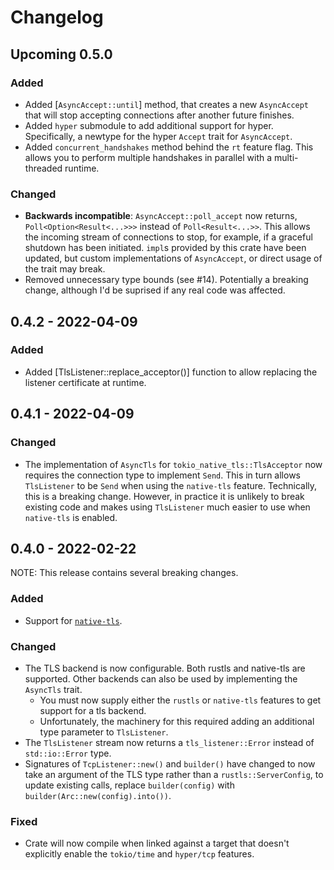 # Changelog

## Upcoming 0.5.0

### Added

- Added [`AsyncAccept::until`] method, that creates a new `AsyncAccept` that will stop accepting connections after another future finishes.
- Added `hyper` submodule to add additional support for hyper. Specifically, a newtype for the hyper `Accept` trait for `AsyncAccept`.
- Added `concurrent_handshakes` method behind the `rt` feature flag. This allows you to perform multiple handshakes in parallel with a multi-threaded runtime.

### Changed
- **Backwards incompatible**: `AsyncAccept::poll_accept` now returns, `Poll<Option<Result<...>>>` instead of `Poll<Result<...>>`. This allows the incoming stream of connections to stop, for example, if a graceful shutdown has been initiated. `impl`s provided by this crate have been updated, but custom implementations of `AsyncAccept`, or direct usage of the trait may break.
- Removed unnecessary type bounds (see #14). Potentially a breaking change, although I'd be suprised if any real code was affected.


## 0.4.2 - 2022-04-09

### Added

- Added [TlsListener::replace_acceptor()] function to allow replacing the listener certificate at runtime.

## 0.4.1 - 2022-04-09

### Changed

- The implementation of `AsyncTls` for `tokio_native_tls::TlsAcceptor` now requires the connection type to implement `Send`. This in turn allows `TlsListener` to be `Send` when using the `native-tls` feature. Technically, this is a breaking change. However, in practice it is unlikely to break existing code and makes using `TlsListener` much easier to use when `native-tls` is enabled.

## 0.4.0 - 2022-02-22

NOTE: This release contains several breaking changes.

### Added

- Support for [`native-tls`](https://github.com/sfackler/rust-native-tls).

### Changed

- The TLS backend is now configurable. Both rustls and native-tls are supported. Other backends can also be used by implementing the `AsyncTls` trait.
  - You must now supply either the `rustls` or `native-tls` features to get support for a tls backend.
  - Unfortunately, the machinery for this required adding an additional type parameter to `TlsListener`.
- The `TlsListener` stream now returns a `tls_listener::Error` instead of `std::io::Error` type.
- Signatures of `TcpListener::new()` and `builder()` have changed to now take an argument of the TLS type rather than a `rustls::ServerConfig`,
  to update existing calls, replace `builder(config)` with `builder(Arc::new(config).into())`.

### Fixed

- Crate will now compile when linked against a target that doesn't explicitly enable the `tokio/time` and `hyper/tcp`
  features.
